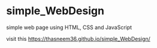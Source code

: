 # simple_WebDesign
simple web page using HTML, CSS and JavaScript

visit this
https://thasneem36.github.io/simple_WebDesign/
